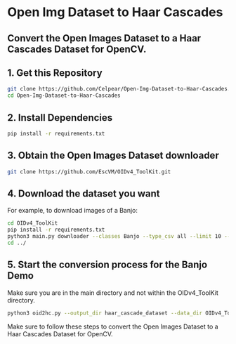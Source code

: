 # Open Img Dataset to Haar Cascades
## Convert the Open Images Dataset to a Haar Cascades Dataset for OpenCV.

## 1. Get this Repository
```bash
git clone https://github.com/Celpear/Open-Img-Dataset-to-Haar-Cascades.git
cd Open-Img-Dataset-to-Haar-Cascades
```
## 2. Install Dependencies
```bash
pip install -r requirements.txt
```

## 3. Obtain the Open Images Dataset downloader
```bash
git clone https://github.com/EscVM/OIDv4_ToolKit.git
```
## 4. Download the dataset you want
For example, to download images of a Banjo:
```bash
cd OIDv4_ToolKit
pip install -r requirements.txt
python3 main.py downloader --classes Banjo --type_csv all --limit 10 --multiclasses 1 --y
cd ../
```

## 5. Start the conversion process for the Banjo Demo
Make sure you are in the main directory and not within the OIDv4_ToolKit directory.
```bash
python3 oid2hc.py --output_dir haar_cascade_dataset --data_dir OIDv4_ToolKit/OID/Dataset/train/Banjo
```
Make sure to follow these steps to convert the Open Images Dataset to a Haar Cascades Dataset for OpenCV.
